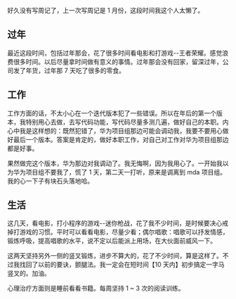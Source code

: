 好久没有写周记了，上一次写周记是 1 月份，这段时间我这个人太懒了。

## 过年

最近这段时间，包括过年那会，花了很多时间看电影和打游戏--王者荣耀。感觉浪费很多时间。以后尽量拿时间做有意义的事情。过年那会没有回家，留深过年，公司发了年货，过年那 7 天吃了很多的零食。

## 工作

工作方面的话，不太小心在一个迭代版本犯了一些错误。所以在年后的第一个版本，我特别用心去做，去写代码功能，写代码尽量多测几遍，做好自己的本职。内心中我是这样想的：既然犯错了，华为项目组那边可能会调动我，我要不要用心做好最后一个版本。答案是肯定的，做好本职工作，对自己对工作对华为项目组那边都是好事。

果然做完这个版本，华为那边对我调动了。我无悔啊，因为我用心了。一开始我以为华为项目组不要我了，慌了 1 天，第二天一打听，原来是调离到 mda 项目组。我的心一下子有块石头落地哈。

## 生活

这几天，看电影，打小程序的游戏--迷你枪战，花了我不少时间，是时候要决心戒掉打游戏的习惯。平时可以看看电影，尽量少看；偶尔唱歌：唱歌可以抒发情感，锻炼呼吸，提高唱歌的水平，说不定以后能派上用场，在大伙面前威风一下。

这两天坚持另外一侧的竖叉锻炼，进步不算大的，花了不少时间，算是这样了。不过我找回了以前的要诀，颤腿法。我一定会在短时间【10 天内】初步搞定一字马竖叉的。加油。

心理治疗方面则是睡前看看书籍。每周坚持 1 ~ 3 次的阅读训练。
